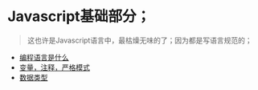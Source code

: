 # Javascript基础部分；

> 这也许是Javascript语言中，最枯燥无味的了；因为都是写语言规范的；

- [编程语言是什么](./1.编程语言是什么.md)
- [变量，注释，严格模式](./2.变量，注释，严格模式.md)
- [数据类型](./3.数据类型.md)
